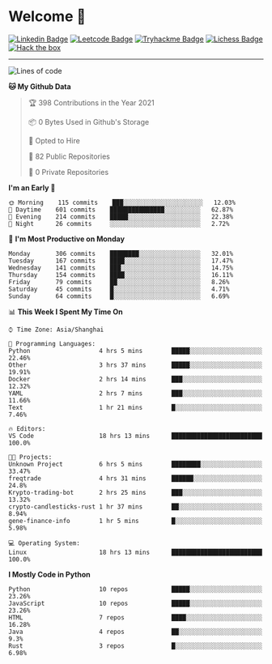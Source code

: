 # Welcome 👋

[![Linkedin Badge](https://img.shields.io/badge/-PedroTorres-blue?style=flat-square&logo=Linkedin&logoColor=white&link=https://www.linkedin.com/in/PedroTorres/)](https://www.linkedin.com/in/pedro-torres-cruz/)
[![Leetcode Badge](https://img.shields.io/badge/profile-leetcode-green)](https://leetcode.com/corfucinas/)
[![Tryhackme Badge](https://img.shields.io/badge/profile-tryhackme-blue)](https://tryhackme.com/p/Corfucinas/)
[![Lichess Badge](https://img.shields.io/badge/challenge_me-lichess-yellow)](https://lichess.org/@/Corfucinas)
[![Hack the box](https://img.shields.io/badge/hack_the_box-profile-red)](https://www.hackthebox.eu/profile/375826)

---

<!--START_SECTION:waka-->
![Lines of code](https://img.shields.io/badge/From%20Hello%20World%20I%27ve%20Written-1.5%20million%20lines%20of%20code-blue)

**🐱 My Github Data** 

> 🏆 398 Contributions in the Year 2021
 > 
> 📦 0 Bytes Used in Github's Storage 
 > 
> 💼 Opted to Hire
 > 
> 📜 82 Public Repositories 
 > 
> 🔑 0 Private Repositories  
 > 
**I'm an Early 🐤** 

```text
🌞 Morning    115 commits    ███░░░░░░░░░░░░░░░░░░░░░░   12.03% 
🌆 Daytime    601 commits    ███████████████░░░░░░░░░░   62.87% 
🌃 Evening    214 commits    █████░░░░░░░░░░░░░░░░░░░░   22.38% 
🌙 Night      26 commits     ░░░░░░░░░░░░░░░░░░░░░░░░░   2.72%

```
📅 **I'm Most Productive on Monday** 

```text
Monday       306 commits    ████████░░░░░░░░░░░░░░░░░   32.01% 
Tuesday      167 commits    ████░░░░░░░░░░░░░░░░░░░░░   17.47% 
Wednesday    141 commits    ███░░░░░░░░░░░░░░░░░░░░░░   14.75% 
Thursday     154 commits    ████░░░░░░░░░░░░░░░░░░░░░   16.11% 
Friday       79 commits     ██░░░░░░░░░░░░░░░░░░░░░░░   8.26% 
Saturday     45 commits     █░░░░░░░░░░░░░░░░░░░░░░░░   4.71% 
Sunday       64 commits     █░░░░░░░░░░░░░░░░░░░░░░░░   6.69%

```


📊 **This Week I Spent My Time On** 

```text
⌚︎ Time Zone: Asia/Shanghai

💬 Programming Languages: 
Python                   4 hrs 5 mins        █████░░░░░░░░░░░░░░░░░░░░   22.46% 
Other                    3 hrs 37 mins       █████░░░░░░░░░░░░░░░░░░░░   19.91% 
Docker                   2 hrs 14 mins       ███░░░░░░░░░░░░░░░░░░░░░░   12.32% 
YAML                     2 hrs 7 mins        ███░░░░░░░░░░░░░░░░░░░░░░   11.66% 
Text                     1 hr 21 mins        █░░░░░░░░░░░░░░░░░░░░░░░░   7.46%

🔥 Editors: 
VS Code                  18 hrs 13 mins      █████████████████████████   100.0%

🐱‍💻 Projects: 
Unknown Project          6 hrs 5 mins        ████████░░░░░░░░░░░░░░░░░   33.47% 
freqtrade                4 hrs 31 mins       ██████░░░░░░░░░░░░░░░░░░░   24.8% 
Krypto-trading-bot       2 hrs 25 mins       ███░░░░░░░░░░░░░░░░░░░░░░   13.32% 
crypto-candlesticks-rust 1 hr 37 mins        ██░░░░░░░░░░░░░░░░░░░░░░░   8.94% 
gene-finance-info        1 hr 5 mins         █░░░░░░░░░░░░░░░░░░░░░░░░   5.98%

💻 Operating System: 
Linux                    18 hrs 13 mins      █████████████████████████   100.0%

```

**I Mostly Code in Python** 

```text
Python                   10 repos            █████░░░░░░░░░░░░░░░░░░░░   23.26% 
JavaScript               10 repos            █████░░░░░░░░░░░░░░░░░░░░   23.26% 
HTML                     7 repos             ████░░░░░░░░░░░░░░░░░░░░░   16.28% 
Java                     4 repos             ██░░░░░░░░░░░░░░░░░░░░░░░   9.3% 
Rust                     3 repos             █░░░░░░░░░░░░░░░░░░░░░░░░   6.98%

```



<!--END_SECTION:waka-->
